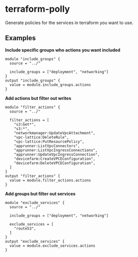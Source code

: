 # terraform-polly
Generate policies for the services in terraform you want to use.

## Examples
**Include specific groups who actions you want included**  
```hcl
module "include_groups" {
  source = "../"

  include_groups = ["deployment", "networking"]
}
output "include_groups" {
  value = module.include_groups.actions
}
```

**Add actions but filter out writes**  
```hcl
module "filter_actions" {
  source = "../"

  filter_actions = [
    "s3:Get*",
    "s3:*",
    "networkmanager:UpdateVpcAttachment",
    "vpc-lattice:DeleteRule",
    "vpc-lattice:PutResourcePolicy",
    "apprunner:ListVpcConnectors",
    "apprunner:ListVpcIngressConnections",
    "apprunner:UpdateVpcIngressConnection",
    "devicefarm:CreateVPCEConfiguration",
    "devicefarm:DeleteVPCEConfiguration",
  ]
}
output "filter_actions" {
  value = module.filter_actions.actions
}
```
**Add groups but filter out services**
```hcl
module "exclude_services" {
  source = "../"

  include_groups = ["deployment", "networking"]

  exclude_services = [
    "route53",
  ]
}
output "exclude_services" {
  value = module.exclude_services.actions
}
```
